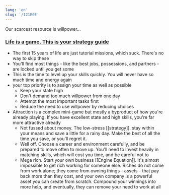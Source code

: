 ```yaml
---
lang: 'en'
slug: '/121E0E'
---
```


Our scarcest resource is willpower...

### [Life is a game. This is your strategy guide](https://oliveremberton.com/2014/life-is-a-game-this-is-your-strategy-guide/)

- The first 15 years of life are just tutorial missions, which suck. There's no way to skip these
- You'll find most things - like the best jobs, possessions, and partners - are locked until you get some
- This is the time to level up your skills quickly. You will never have so much time and energy again
- your top priority is to assign your time as well as possible
  - Keep your state high
  - Don't demand too much willpower from one day
  - Attempt the most important tasks first
  - Reduce the need to use willpower by reducing choices
- Attraction is a complex mini-game but mostly a byproduct of how you're already playing. If you have excellent state and high skills, you're far more attractive already
  - Not fussed about money. The low-stress [[strategy]]. stay within your means and save a little for a rainy day. Make the best of all the time you save, or you'll regret it.
  - Well off. Choose a career and environment carefully, and be prepared to move often to move up. You'll need to invest heavily in matching skills, which will cost you time, and be careful not to
  - Mega rich. Start your own business [[Engine Equation]]. It's almost impossible to get rich working for someone else. Riches do not come from work alone; they come from owning things - assets - that pay back more than they cost, and your own company is a powerful asset you can create from scratch. Compound your winnings into more help, and eventually, they can remove your need to work at all
